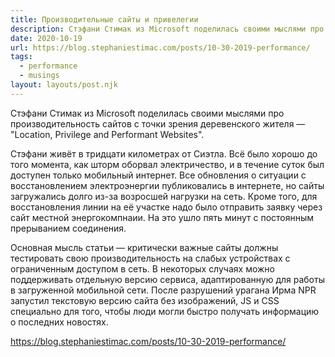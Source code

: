 ```yaml
---
title: Производительные сайты и привелегии
description: Стэфани Стимак из Microsoft поделилась своими мыслями про производительность сайтов с точки зрения деревенского жителя
date: 2020-10-19
url: https://blog.stephaniestimac.com/posts/10-30-2019-performance/
tags:
  - performance
  - musings
layout: layouts/post.njk
---
```

Стэфани Стимак из Microsoft поделилась своими мыслями про производительность сайтов с точки зрения деревенского жителя — "Location, Privilege and Performant Websites".

Стэфани живёт в тридцати километрах от Сиэтла. Всё было хорошо до того момента, как шторм оборвал электричество, и в течение суток был доступен только мобильный интернет. Все обновления о ситуации с восстановлением электроэнергии публиковались в интернете, но сайты загружались долго из-за возросшей нагрузки на сеть. Кроме того, для восстановления линии на её участке надо было отправить заявку через сайт местной энергокомпнаии. На это ушло пять минут с постоянным прерыванием соединения.

Основная мысль статьи — критически важные сайты должны тестировать свою производительность на слабых устройствах с ограниченным доступом в сеть. В некоторых случаях можно поддерживать отдельную версию сервиса, адаптированную для работы в загруженной мобильной сети. После разрушений урагана Ирма NPR запустил текстовую версию сайта без изображений, JS и CSS специально для того, чтобы люди могли быстро получать информацию о последних новостях.

https://blog.stephaniestimac.com/posts/10-30-2019-performance/
